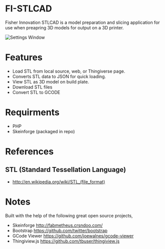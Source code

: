 FI-STLCAD
=========

Fisher Innovation STLCAD is a model preparation and slicing application for use when preapring 3D models for output on a 3D printer.

![Settings Window](https://raw.github.com/fisherinnovation/FI-STLCAD/master/docs/images/screenshot.png)

# Features
* Load STL from local source, web, or Thingiverse page.
* Converts STL data to JSON for quick loading.
* View STL as 3D model on build plate.
* Download STL files
* Convert STL to GCODE

# Requirments
* PHP
* Skeinforge (packaged in repo)

# References
## STL (Standard Tessellation Language)
* http://en.wikipedia.org/wiki/STL_(file_format)

# Notes
Built with the help of the following great open source projects,
* Skeinforge http://fabmetheus.crsndoo.com/
* Bootstrap https://github.com/twitter/bootstrap
* GCode Viewer https://github.com/joewalnes/gcode-viewer
* Thingiview.js https://github.com/tbuser/thingiview.js